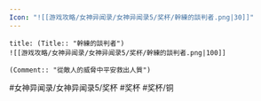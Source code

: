 ```yaml
---
Icon: "![[游戏攻略/女神异闻录/女神异闻录5/奖杯/幹練的談判者.png|30]]"
---
```

```ad-common-bronze-trophy
title: (Title:: "幹練的談判者")
![[游戏攻略/女神异闻录/女神异闻录5/奖杯/幹練的談判者.png|100]]

(Comment:: "從敵人的威脅中平安救出人質")
```

#女神异闻录/女神异闻录5/奖杯 #奖杯 #奖杯/铜
